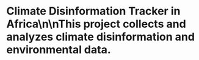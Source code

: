 # Climate Disinformation Tracker in Africa\n\nThis project collects and analyzes climate disinformation and environmental data.
